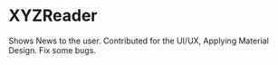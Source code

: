 # XYZReader

Shows News to the user.
Contributed for the UI/UX, Applying Material Design.
Fix some bugs.
